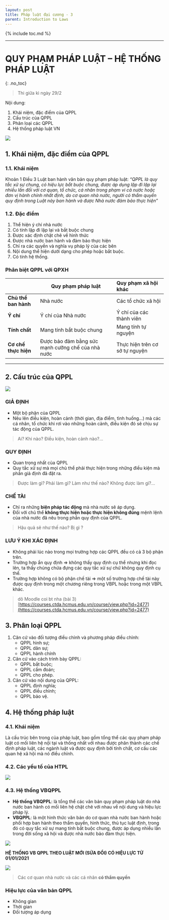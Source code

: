 ```yaml
---
layout: post
title: Pháp luật đại cương - 3
parent: Introduction to Laws
---
```


{% include toc.md %}

---

# QUY PHẠM PHÁP LUẬT – HỆ THỐNG PHÁP LUẬT
{: .no_toc}

> Thi giữa kì ngày 29/2

Nội dung:
1. Khái niệm, đặc điểm của QPPL
2. Cấu trúc của QPPL
3. Phân loại các QPPL
4. Hệ thống pháp luật VN

![](https://i.ibb.co/gDLmYCT/image.png)

## 1. Khái niệm, đặc điểm của QPPL

### 1.1. Khái niệm

Khoản 1 Điều 3 Luật ban hành văn bản quy phạm pháp luật:
*“QPPL là quy tắc xử sự chung, có hiệu lực bắt buộc chung, được áp dụng lặp đi lặp lại nhiều lần đối với cơ quan, tổ chức, cá nhân trong phạm vi cả nước hoặc đơn vị hành chính nhất định, do cơ quan nhà nước, người có thẩm quyền quy định trong Luật này ban hành và được Nhà nước đảm bảo thực hiện”*

### 1.2. Đặc điểm

1. Thể hiện ý chí nhà nước
2. Có tính lặp đi lặp lại và bắt buộc chung
3. Được xác định chặt chẽ về hình thức
4. Được nhà nước ban hành và đảm bảo thực hiện
5. Chỉ ra các quyền và nghĩa vụ pháp lý của các bên
6. Nội dung thể hiện dưới dạng cho phép hoặc bắt buộc.
7. Có tính hệ thống.

### Phân biệt QPPL với QPXH

|                  | Quy phạm pháp luật                                |      Quy phạm xã hội khác      |
|:----------------| ------------------------------------------------- |:------------------------------|
| **Chủ thể ban hành** | Nhà nước                                          |       Các tổ chức xã hội       |
| **Ý chí**          | Ý chí của Nhà nước                                |    Ý chí của các thành viên    |
| **Tính chất**        | Mang tính bắt buộc chung                          |      Mang tính tự nguyện       |
| **Cơ chế thực hiện** | Được bảo đảm bằng sức mạnh cưỡng chế của nhà nước | Thực hiện trên cơ sở tự nguyện |

---

## 2. Cấu trúc của QPPL

![](https://i.ibb.co/BnYvd7K/image.png)

### GIẢ ĐỊNH

- Một bộ phận của QPPL
- Nêu lên điều kiện, hoàn cảnh (thời gian, địa điểm, tình huống…) mà các cá nhân, tổ chức khi rơi vào những hoàn cảnh, điều kiện đó sẽ chịu sự tác động của QPPL.

> Ai?
> Khi nào?
> Điều kiện, hoàn cảnh nào?...

### QUY ĐỊNH

- Quan trọng nhất của QPPL
- Quy tắc xử sự mà mọi chủ thể phải thực hiện trong những điều kiện mà phần giả định đã đặt ra.

> Được làm gì? 
> Phải làm gì? 
> Làm như thế nào? 
> Không được làm gì?... 

### CHẾ TÀI

- Chỉ ra những **biện pháp tác động** mà nhà nước sẽ áp dụng.
- Đối với chủ thể **không thực hiện hoặc thực hiện không đúng** mệnh lệnh của nhà nước đã nêu trong phần quy định của QPPL.

> Hậu quả sẽ như thế nào?
> Bị gì ?

### LƯU Ý KHI XÁC ĐỊNH

- Không phải lúc nào trong mọi trường hợp các QPPL đều có cả 3 bộ phận trên.
- Trường hợp ẩn quy định => không thấy quy định cụ thể nhưng khi đọc lên, ta thấy chúng chứa đựng các quy tắc xử sự chứ không quy định cụ thể.
- Trường hợp không có bộ phận chế tài => một số trường hợp chế tài này được quy định trong một chương riêng trong VBPL hoặc trong một VBPL khác.

> dô Moodle coi bt nha (bài 3)
> [https://courses.ctda.hcmus.edu.vn/course/view.php?id=2477](https://courses.ctda.hcmus.edu.vn/course/view.php?id=2477)

## 3. Phân loại QPPL

1. Căn cứ vào đối tượng điều chỉnh và phương pháp điều chỉnh:
    - QPPL hình sự;
    - QPPL dân sự;
    - QPPL hành chính
2. Căn cứ vào cách trình bày QPPL:
    - QPPL bắt buộc;
    - QPPL cấm đoán;
    - QPPL cho phép.
3. Căn cứ vào nội dung của QPPL:
    - QPPL định nghĩa;
    - QPPL điều chỉnh;
    - QPPL bảo vệ.

## 4. Hệ thống pháp luật
### 4.1. Khái niệm

Là cấu trúc bên trong của pháp luật, bao gồm tổng thể các quy phạm pháp luật có mối liên hệ nội tại và thống nhất với nhau được phân thành các chế định pháp luật, các ngành luật và được quy định bởi tính chất, cơ cấu các quan hệ xã hội mà nó điều chỉnh.

### 4.2. Các yếu tố của HTPL

![](https://i.ibb.co/b26440K/image.png)

### 4.3. Hệ thống VBQPPL

* **Hệ thống VBQPPL**: là tổng thể các văn bản quy phạm pháp luật do nhà nước ban hành có mối liên hệ chặt chẽ với nhau về nội dung và hiệu lực pháp lý.
* **VBQPPL**: là một hình thức văn bản do cơ quan nhà nước ban hành hoặc phối hợp ban hành theo thẩm quyền, hình thức, thủ tục luật định, trong đó có quy tắc xử sự mang tính bắt buộc chung, được áp dụng nhiều lần trong đời sống xã hội và được nhà nước bảo đảm thực hiện.

![](https://i.ibb.co/K77sQ4z/image.png)

**HỆ THỐNG VB QPPL THEO LUẬT MỚI (SỬA ĐỔI) CÓ HIỆU LỰC TỪ 01/01/2021**

![](https://i.ibb.co/JFnm3XH/image.png)

> Các cơ quan nhà nước và các cá nhân **có thẩm quyền**

### Hiệu lực của văn bản QPPL

- Không gian
- Thời gian
- Đối tượng áp dụng
